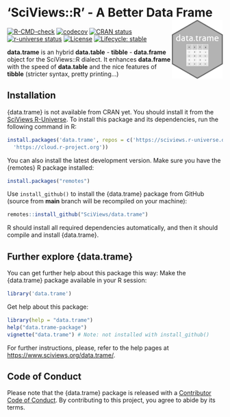 
<!-- README.md is generated from README.Rmd. Please edit that file -->

# ‘SciViews::R’ - A Better Data Frame <a href="https://www.sciviews.org/data.trame"><img src="man/figures/logo.png" align="right" height="138" /></a>

<!-- badges: start -->

[![R-CMD-check](https://github.com/SciViews/data.trame/actions/workflows/R-CMD-check.yaml/badge.svg)](https://github.com/SciViews/data.trame/actions/workflows/R-CMD-check.yaml)
[![codecov](https://codecov.io/gh/SciViews/data.trame/graph/badge.svg?token=6DlinHOX3f)](https://codecov.io/gh/SciViews/data.trame)
[![CRAN
status](https://www.r-pkg.org/badges/version/data.trame)](https://cran.r-project.org/package=data.trame)
[![r-universe
status](https://sciviews.r-universe.dev/badges/data.trame)](https://sciviews.r-universe.dev/data.trame)
[![License](https://img.shields.io/badge/license-MIT-blue.svg)](https://opensource.org/license/mit)
[![Lifecycle:
stable](https://img.shields.io/badge/lifecycle-stable-brightgreen.svg)](https://lifecycle.r-lib.org/articles/stages.html#stable)
<!-- badges: end -->

**data.trame** is an hybrid **data.table** - **tibble** - **data.frame**
object for the SciViews::R dialect. It enhances **data.frame** with the
speed of **data.table** and the nice features of **tibble** (stricter
syntax, pretty printing…)

## Installation

{data.trame} is not available from CRAN yet. You should install it from
the [SciViews R-Universe](https://sciviews.r-universe.dev). To install
this package and its dependencies, run the following command in R:

``` r
install.packages('data.trame', repos = c('https://sciviews.r-universe.dev',
  'https://cloud.r-project.org'))
```

You can also install the latest development version. Make sure you have
the {remotes} R package installed:

``` r
install.packages("remotes")
```

Use `install_github()` to install the {data.trame} package from GitHub
(source from **main** branch will be recompiled on your machine):

``` r
remotes::install_github("SciViews/data.trame")
```

R should install all required dependencies automatically, and then it
should compile and install {data.trame}.

## Further explore {data.trame}

You can get further help about this package this way: Make the
{data.trame} package available in your R session:

``` r
library('data.trame')
```

Get help about this package:

``` r
library(help = "data.trame")
help("data.trame-package")
vignette("data.trame") # Note: not installed with install_github()
```

For further instructions, please, refer to the help pages at
<https://www.sciviews.org/data.trame/>.

## Code of Conduct

Please note that the {data.trame} package is released with a
[Contributor Code of
Conduct](https://contributor-covenant.org/version/2/1/CODE_OF_CONDUCT.html).
By contributing to this project, you agree to abide by its terms.
